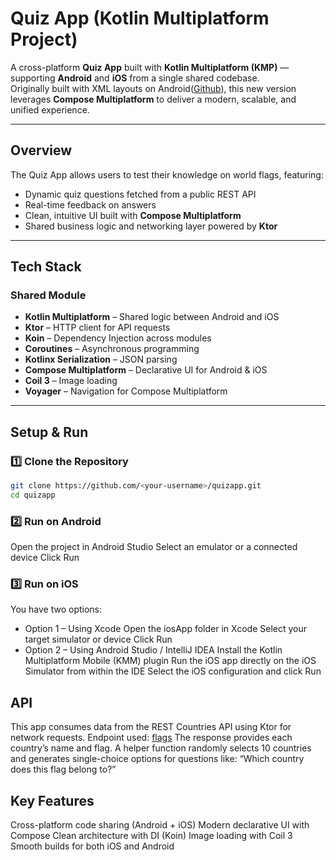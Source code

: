 # Quiz App (Kotlin Multiplatform Project)

A cross-platform **Quiz App** built with **Kotlin Multiplatform (KMP)** — supporting **Android** and **iOS** from a single shared codebase.  
Originally built with XML layouts on Android([Github](https://github.com/Cmi-shote/Quiz_App)), this new version leverages **Compose Multiplatform** to deliver a modern, scalable, and unified experience.

---

## Overview

The Quiz App allows users to test their knowledge on world flags, featuring:

- Dynamic quiz questions fetched from a public REST API  
- Real-time feedback on answers  
- Clean, intuitive UI built with **Compose Multiplatform**  
- Shared business logic and networking layer powered by **Ktor**

---

## Tech Stack

### Shared Module
- **Kotlin Multiplatform** – Shared logic between Android and iOS  
- **Ktor** – HTTP client for API requests  
- **Koin** – Dependency Injection across modules  
- **Coroutines** – Asynchronous programming  
- **Kotlinx Serialization** – JSON parsing  
- **Compose Multiplatform** – Declarative UI for Android & iOS  
- **Coil 3** – Image loading  
- **Voyager** – Navigation for Compose Multiplatform  

---

## Setup & Run

### 1️⃣ Clone the Repository
```bash
git clone https://github.com/<your-username>/quizapp.git
cd quizapp
```

### 2️⃣ Run on Android
Open the project in Android Studio
Select an emulator or a connected device
Click Run
### 3️⃣ Run on iOS
You have two options:
 - Option 1 – Using Xcode
Open the iosApp folder in Xcode
Select your target simulator or device
Click Run
 - Option 2 – Using Android Studio / IntelliJ IDEA
Install the Kotlin Multiplatform Mobile (KMM) plugin
Run the iOS app directly on the iOS Simulator from within the IDE
Select the iOS configuration and click Run

## API
This app consumes data from the REST Countries API using Ktor for network requests.
Endpoint used:
[flags](https://restcountries.com/v3.1/all?fields=name,flags)
The response provides each country’s name and flag.
A helper function randomly selects 10 countries and generates single-choice options for questions like:
“Which country does this flag belong to?”


## Key Features
Cross-platform code sharing (Android + iOS)
Modern declarative UI with Compose
Clean architecture with DI (Koin)
Image loading with Coil 3
Smooth builds for both iOS and Android

